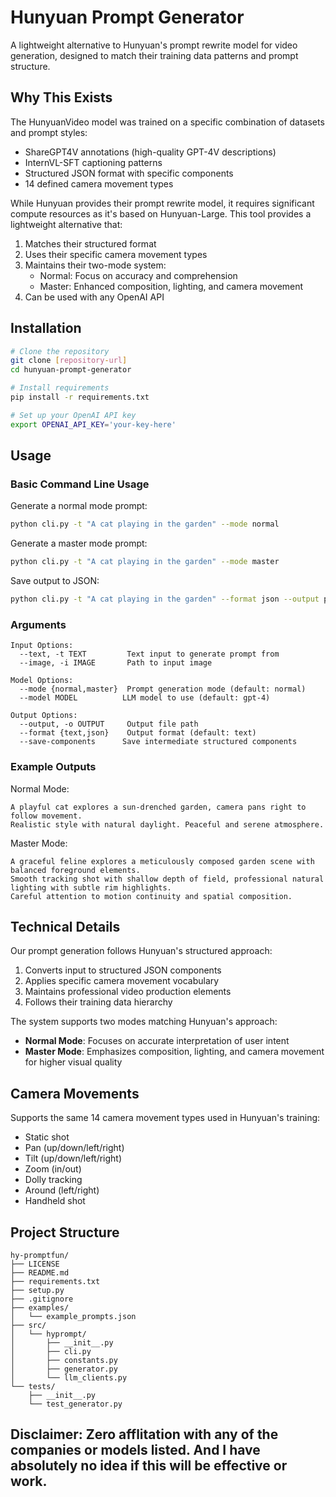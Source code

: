 # Hunyuan Prompt Generator

A lightweight alternative to Hunyuan's prompt rewrite model for video generation, designed to match their training data patterns and prompt structure.

## Why This Exists

The HunyuanVideo model was trained on a specific combination of datasets and prompt styles:
- ShareGPT4V annotations (high-quality GPT-4V descriptions)
- InternVL-SFT captioning patterns
- Structured JSON format with specific components
- 14 defined camera movement types

While Hunyuan provides their prompt rewrite model, it requires significant compute resources as it's based on Hunyuan-Large. This tool provides a lightweight alternative that:

1. Matches their structured format
2. Uses their specific camera movement types
3. Maintains their two-mode system:
   - Normal: Focus on accuracy and comprehension
   - Master: Enhanced composition, lighting, and camera movement
4. Can be used with any OpenAI API

## Installation

```bash
# Clone the repository
git clone [repository-url]
cd hunyuan-prompt-generator

# Install requirements
pip install -r requirements.txt

# Set up your OpenAI API key
export OPENAI_API_KEY='your-key-here'
```

## Usage

### Basic Command Line Usage

Generate a normal mode prompt:
```bash
python cli.py -t "A cat playing in the garden" --mode normal
```

Generate a master mode prompt:
```bash
python cli.py -t "A cat playing in the garden" --mode master
```

Save output to JSON:
```bash
python cli.py -t "A cat playing in the garden" --format json --output prompts/output.json
```

### Arguments

```
Input Options:
  --text, -t TEXT         Text input to generate prompt from
  --image, -i IMAGE       Path to input image

Model Options:
  --mode {normal,master}  Prompt generation mode (default: normal)
  --model MODEL          LLM model to use (default: gpt-4)

Output Options:
  --output, -o OUTPUT     Output file path
  --format {text,json}    Output format (default: text)
  --save-components      Save intermediate structured components
```

### Example Outputs

Normal Mode:
```
A playful cat explores a sun-drenched garden, camera pans right to follow movement. 
Realistic style with natural daylight. Peaceful and serene atmosphere.
```

Master Mode:
```
A graceful feline explores a meticulously composed garden scene with balanced foreground elements. 
Smooth tracking shot with shallow depth of field, professional natural lighting with subtle rim highlights. 
Careful attention to motion continuity and spatial composition.
```

## Technical Details

Our prompt generation follows Hunyuan's structured approach:
1. Converts input to structured JSON components
2. Applies specific camera movement vocabulary
3. Maintains professional video production elements
4. Follows their training data hierarchy

The system supports two modes matching Hunyuan's approach:
- **Normal Mode**: Focuses on accurate interpretation of user intent
- **Master Mode**: Emphasizes composition, lighting, and camera movement for higher visual quality

## Camera Movements

Supports the same 14 camera movement types used in Hunyuan's training:
- Static shot
- Pan (up/down/left/right)
- Tilt (up/down/left/right)
- Zoom (in/out)
- Dolly tracking
- Around (left/right)
- Handheld shot

## Project Structure
```
hy-promptfun/
├── LICENSE
├── README.md
├── requirements.txt
├── setup.py
├── .gitignore
├── examples/
│   └── example_prompts.json
├── src/
│   └── hyprompt/
│       ├── __init__.py
│       ├── cli.py
│       ├── constants.py
│       ├── generator.py
│       └── llm_clients.py
└── tests/
    ├── __init__.py
    └── test_generator.py
```

## Disclaimer: Zero afflitation with any of the companies or models listed. And I have absolutely no idea if this will be effective or work.
